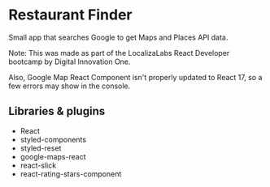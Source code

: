 # Restaurant Finder

Small app that searches Google to get Maps and Places API data.

Note: This was made as part of the LocalizaLabs React Developer bootcamp by Digital Innovation One.

Also, Google Map React Component isn't properly updated to React 17, so a few errors may show in the console.

## Libraries & plugins

- React
- styled-components
- styled-reset
- google-maps-react
- react-slick
- react-rating-stars-component
